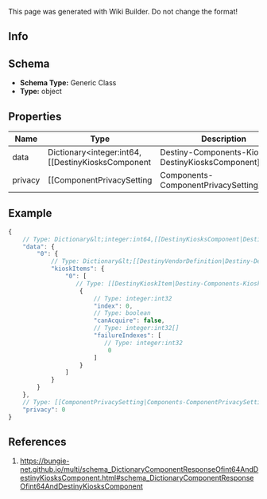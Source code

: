 <span class="wiki-builder">This page was generated with Wiki Builder. Do not change the format!</span>

## Info

## Schema
* **Schema Type:** Generic Class
* **Type:** object

## Properties
Name | Type | Description
---- | ---- | -----------
data | Dictionary&lt;integer:int64,[[DestinyKiosksComponent|Destiny-Components-Kiosks-DestinyKiosksComponent]]&gt; | 
privacy | [[ComponentPrivacySetting|Components-ComponentPrivacySetting]]:Enum | 

## Example
```javascript
{
    // Type: Dictionary&lt;integer:int64,[[DestinyKiosksComponent|Destiny-Components-Kiosks-DestinyKiosksComponent]]&gt;
    "data": {
        "0": {
            // Type: Dictionary&lt;[[DestinyVendorDefinition|Destiny-Definitions-DestinyVendorDefinition]]:ManifestDefinition:integer:uint32,[[DestinyKioskItem|Destiny-Components-Kiosks-DestinyKioskItem]][]&gt;
            "kioskItems": {
                "0": [
                   // Type: [[DestinyKioskItem|Destiny-Components-Kiosks-DestinyKioskItem]]
                    {
                        // Type: integer:int32
                        "index": 0,
                        // Type: boolean
                        "canAcquire": false,
                        // Type: integer:int32[]
                        "failureIndexes": [
                           // Type: integer:int32
                            0
                        ]
                    }
                ]
            }
        }
    },
    // Type: [[ComponentPrivacySetting|Components-ComponentPrivacySetting]]:Enum
    "privacy": 0
}

```

## References
1. https://bungie-net.github.io/multi/schema_DictionaryComponentResponseOfint64AndDestinyKiosksComponent.html#schema_DictionaryComponentResponseOfint64AndDestinyKiosksComponent
